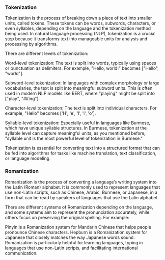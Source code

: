 ### Tokenization

Tokenization is the process of breaking down a piece of text into smaller units, called tokens. These tokens can be words, subwords, characters, or even syllables, depending on the language and the tokenization method being used. In natural language processing (NLP), tokenization is a crucial step because it transforms text into manageable units for analysis and processing by algorithms.

There are different levels of tokenization:

Word-level tokenization: The text is split into words, typically using spaces or punctuation as delimiters. For example, "Hello, world!" becomes ["Hello", "world"].

Subword-level tokenization: In languages with complex morphology or large vocabularies, the text is split into meaningful subword units. This is often used in modern NLP models like BERT, where "playing" might be split into ["play", "##ing"].

Character-level tokenization: The text is split into individual characters. For example, "Hello" becomes ['H', 'e', 'l', 'l', 'o'].

Syllable-level tokenization: Especially useful in languages like Burmese, which have unique syllable structures. In Burmese, tokenization at the syllable level can capture meaningful units, as you mentioned before, "syllable unit is the most powerful level of tokenization in Burmese."

Tokenization is essential for converting text into a structured format that can be fed into algorithms for tasks like machine translation, text classification, or language modeling.

### Romanization
Romanization is the process of converting a language’s writing system into the Latin (Roman) alphabet. It is commonly used to represent languages that use non-Latin scripts, such as Chinese, Arabic, Burmese, or Japanese, in a form that can be read by speakers of languages that use the Latin alphabet.

There are different systems of Romanization depending on the language, and some systems aim to represent the pronunciation accurately, while others focus on preserving the original spelling. For example:

Pinyin is a Romanization system for Mandarin Chinese that helps people pronounce Chinese characters.
Hepburn is a Romanization system for Japanese that closely matches the way Japanese words sound.
Romanization is particularly helpful for learning languages, typing in languages that use non-Latin scripts, and facilitating international communication.
